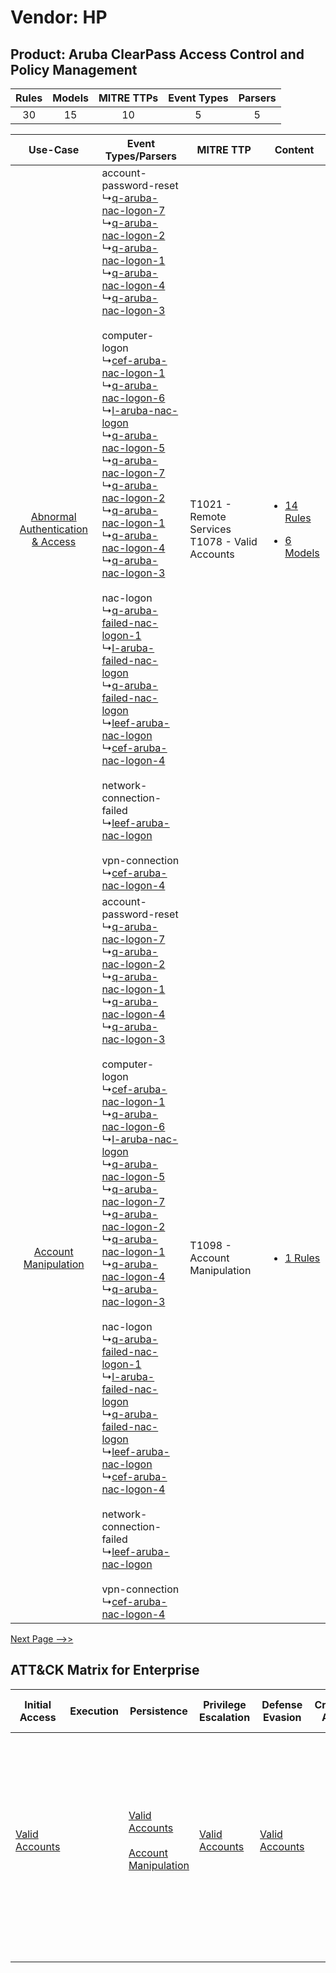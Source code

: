 Vendor: HP
==========
Product: Aruba ClearPass Access Control and Policy Management
-------------------------------------------------------------
| Rules | Models | MITRE TTPs | Event Types | Parsers |
|:-----:|:------:|:----------:|:-----------:|:-------:|
|  30   |   15   |     10     |      5      |    5    |

|    Use-Case    | Event Types/Parsers    | MITRE TTP    | Content    |
|:----:| ---- | ---- | ---- |
| [Abnormal Authentication & Access](../../../UseCases/uc_abnormal_authentication_&_access.md) |  account-password-reset<br> ↳[q-aruba-nac-logon-7](Ps/pC_qarubanaclogon7.md)<br> ↳[q-aruba-nac-logon-2](Ps/pC_qarubanaclogon2.md)<br> ↳[q-aruba-nac-logon-1](Ps/pC_qarubanaclogon1.md)<br> ↳[q-aruba-nac-logon-4](Ps/pC_qarubanaclogon4.md)<br> ↳[q-aruba-nac-logon-3](Ps/pC_qarubanaclogon3.md)<br><br> computer-logon<br> ↳[cef-aruba-nac-logon-1](Ps/pC_cefarubanaclogon1.md)<br> ↳[q-aruba-nac-logon-6](Ps/pC_qarubanaclogon6.md)<br> ↳[l-aruba-nac-logon](Ps/pC_larubanaclogon.md)<br> ↳[q-aruba-nac-logon-5](Ps/pC_qarubanaclogon5.md)<br> ↳[q-aruba-nac-logon-7](Ps/pC_qarubanaclogon7.md)<br> ↳[q-aruba-nac-logon-2](Ps/pC_qarubanaclogon2.md)<br> ↳[q-aruba-nac-logon-1](Ps/pC_qarubanaclogon1.md)<br> ↳[q-aruba-nac-logon-4](Ps/pC_qarubanaclogon4.md)<br> ↳[q-aruba-nac-logon-3](Ps/pC_qarubanaclogon3.md)<br><br> nac-logon<br> ↳[q-aruba-failed-nac-logon-1](Ps/pC_qarubafailednaclogon1.md)<br> ↳[l-aruba-failed-nac-logon](Ps/pC_larubafailednaclogon.md)<br> ↳[q-aruba-failed-nac-logon](Ps/pC_qarubafailednaclogon.md)<br> ↳[leef-aruba-nac-logon](Ps/pC_leefarubanaclogon.md)<br> ↳[cef-aruba-nac-logon-4](Ps/pC_cefarubanaclogon4.md)<br><br> network-connection-failed<br> ↳[leef-aruba-nac-logon](Ps/pC_leefarubanaclogon.md)<br><br> vpn-connection<br> ↳[cef-aruba-nac-logon-4](Ps/pC_cefarubanaclogon4.md)<br> | T1021 - Remote Services<br>T1078 - Valid Accounts<br> | [<ul><li>14 Rules</li></ul><ul><li>6 Models</li></ul>](RM/r_m_hp_aruba_clearpass_access_control_and_policy_management_Abnormal_Authentication_&_Access.md) |
|    [Account Manipulation](../../../UseCases/uc_account_manipulation.md)    |  account-password-reset<br> ↳[q-aruba-nac-logon-7](Ps/pC_qarubanaclogon7.md)<br> ↳[q-aruba-nac-logon-2](Ps/pC_qarubanaclogon2.md)<br> ↳[q-aruba-nac-logon-1](Ps/pC_qarubanaclogon1.md)<br> ↳[q-aruba-nac-logon-4](Ps/pC_qarubanaclogon4.md)<br> ↳[q-aruba-nac-logon-3](Ps/pC_qarubanaclogon3.md)<br><br> computer-logon<br> ↳[cef-aruba-nac-logon-1](Ps/pC_cefarubanaclogon1.md)<br> ↳[q-aruba-nac-logon-6](Ps/pC_qarubanaclogon6.md)<br> ↳[l-aruba-nac-logon](Ps/pC_larubanaclogon.md)<br> ↳[q-aruba-nac-logon-5](Ps/pC_qarubanaclogon5.md)<br> ↳[q-aruba-nac-logon-7](Ps/pC_qarubanaclogon7.md)<br> ↳[q-aruba-nac-logon-2](Ps/pC_qarubanaclogon2.md)<br> ↳[q-aruba-nac-logon-1](Ps/pC_qarubanaclogon1.md)<br> ↳[q-aruba-nac-logon-4](Ps/pC_qarubanaclogon4.md)<br> ↳[q-aruba-nac-logon-3](Ps/pC_qarubanaclogon3.md)<br><br> nac-logon<br> ↳[q-aruba-failed-nac-logon-1](Ps/pC_qarubafailednaclogon1.md)<br> ↳[l-aruba-failed-nac-logon](Ps/pC_larubafailednaclogon.md)<br> ↳[q-aruba-failed-nac-logon](Ps/pC_qarubafailednaclogon.md)<br> ↳[leef-aruba-nac-logon](Ps/pC_leefarubanaclogon.md)<br> ↳[cef-aruba-nac-logon-4](Ps/pC_cefarubanaclogon4.md)<br><br> network-connection-failed<br> ↳[leef-aruba-nac-logon](Ps/pC_leefarubanaclogon.md)<br><br> vpn-connection<br> ↳[cef-aruba-nac-logon-4](Ps/pC_cefarubanaclogon4.md)<br> | T1098 - Account Manipulation<br>    | [<ul><li>1 Rules</li></ul>](RM/r_m_hp_aruba_clearpass_access_control_and_policy_management_Account_Manipulation.md)    |
[Next Page -->>](2_ds_hp_aruba_clearpass_access_control_and_policy_management.md)

ATT&CK Matrix for Enterprise
----------------------------
| Initial Access                                                      | Execution | Persistence                                                                                                                                  | Privilege Escalation                                                | Defense Evasion                                                     | Credential Access | Discovery | Lateral Movement                                                     | Collection | Command and Control                                                                                                                                                                                                                                                                                                                                                          | Exfiltration                                                                                | Impact                                                                  |
| ------------------------------------------------------------------- | --------- | -------------------------------------------------------------------------------------------------------------------------------------------- | ------------------------------------------------------------------- | ------------------------------------------------------------------- | ----------------- | --------- | -------------------------------------------------------------------- | ---------- | ---------------------------------------------------------------------------------------------------------------------------------------------------------------------------------------------------------------------------------------------------------------------------------------------------------------------------------------------------------------------------- | ------------------------------------------------------------------------------------------- | ----------------------------------------------------------------------- |
| [Valid Accounts](https://attack.mitre.org/techniques/T1078)<br><br> |           | [Valid Accounts](https://attack.mitre.org/techniques/T1078)<br><br>[Account Manipulation](https://attack.mitre.org/techniques/T1098)<br><br> | [Valid Accounts](https://attack.mitre.org/techniques/T1078)<br><br> | [Valid Accounts](https://attack.mitre.org/techniques/T1078)<br><br> |                   |           | [Remote Services](https://attack.mitre.org/techniques/T1021)<br><br> |            | [Non-Standard Port](https://attack.mitre.org/techniques/T1571)<br><br>[Proxy: Multi-hop Proxy](https://attack.mitre.org/techniques/T1090/003)<br><br>[Proxy: External Proxy](https://attack.mitre.org/techniques/T1090/002)<br><br>[Application Layer Protocol](https://attack.mitre.org/techniques/T1071)<br><br>[Proxy](https://attack.mitre.org/techniques/T1090)<br><br> | [Exfiltration Over Alternative Protocol](https://attack.mitre.org/techniques/T1048)<br><br> | [Resource Hijacking](https://attack.mitre.org/techniques/T1496)<br><br> |